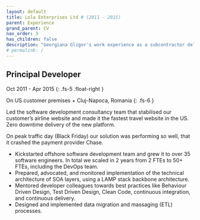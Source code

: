 ```yaml
---
layout: default
title: Lola Enterprises Ltd # (2011 - 2015)
parent: Experience
grand_parent: CV
nav_order: 3
has_children: false
description: "Georgiana Gligor's work experience as a subcontractor delivering allegiant.com complete revamp"
# permalink: /
---
```


## Principal Developer

Oct 2011 - Apr 2015
{: .fs-5 .float-right }

On US customer premises + Cluj-Napoca, Romania
{: .fs-6 }

Led the software development consultancy team that stabilised our customer’s airline website and made it the fastest travel website in the US. Zero downtime delivery of the new platform.

On peak traffic day (Black Friday) our solution was performing so well, that it crashed the payment provider Chase.

- Kickstarted offshore software development team and grew it to over 35 software engineers. In total we scaled in 2 years from 2 FTEs to 50+ FTEs, including the DevOps team.
- Prepared, advocated, and monitored implementation of the technical architecture of SOA layers, using a LAMP stack backbone architecture.
- Mentored developer colleagues towards best practices like Behaviour Driven Design, Test Driven Design, Clean Code, continuous integration, and continuous delivery.
- Designed and implemented data migration and massaging (ETL) processes.
